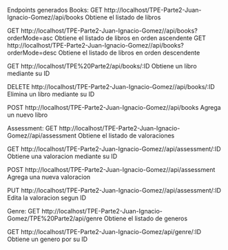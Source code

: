 Endpoints generados
Books:
GET http://localhost/TPE-Parte2-Juan-Ignacio-Gomez//api/books Obtiene el listado de libros 

GET http://localhost/TPE-Parte2-Juan-Ignacio-Gomez//api/books?orderMode=asc Obtiene el listado de libros en orden ascendente
GET http://localhost/TPE-Parte2-Juan-Ignacio-Gomez//api/books?orderMode=desc Obtiene el listado de libros en orden descendente

GET http://localhost/TPE%20Parte2/api/books/:ID Obtiene un libro mediante su ID

DELETE http://localhost/TPE-Parte2-Juan-Ignacio-Gomez//api/books/:ID Elimina un libro mediante su ID

POST http://localhost/TPE-Parte2-Juan-Ignacio-Gomez//api/books Agrega un nuevo libro

Assessment:
GET http://localhost/TPE-Parte2-Juan-Ignacio-Gomez//api/assessment Obtiene el listado de valoraciones

GET http://localhost/TPE-Parte2-Juan-Ignacio-Gomez//api/assessment/:ID Obtiene una valoracion mediante su ID

POST http://localhost/TPE-Parte2-Juan-Ignacio-Gomez//api/assessment Agrega una nueva valoracion

PUT http://localhost/TPE-Parte2-Juan-Ignacio-Gomez//api/assessment/:ID Edita la valoracion segun ID

Genre:
GET http://localhost/TPE-Parte2-Juan-Ignacio-Gomez/TPE%20Parte2/api/genre  Obtiene el listado de generos

GET http://localhost/TPE-Parte2-Juan-Ignacio-Gomez/api/genre/:ID Obtiene un genero por su ID
